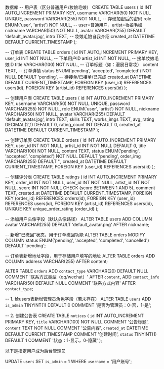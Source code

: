 数据库
-- 用户表（区分普通用户/妆娘毛娘）
CREATE TABLE users (
    id INT AUTO_INCREMENT PRIMARY KEY,
    username VARCHAR(50) NOT NULL UNIQUE,
    password VARCHAR(255) NOT NULL, -- 存储加密后的密码
    role ENUM('user', 'artist') NOT NULL, -- user=普通用户，artist=妆娘毛娘
    nickname VARCHAR(50) NOT NULL,
    avatar VARCHAR(255) DEFAULT 'default_avatar.jpg',
    intro TEXT, -- 妆娘毛娘自我介绍
    created_at DATETIME DEFAULT CURRENT_TIMESTAMP
);

-- 订单表
CREATE TABLE orders (
    id INT AUTO_INCREMENT PRIMARY KEY,
    user_id INT NOT NULL, -- 下单用户ID
    artist_id INT NOT NULL, -- 接单妆娘毛娘ID
    title VARCHAR(100) NOT NULL, -- 订单标题（如：漫展日常妆）
    content TEXT, -- 订单详情
    status ENUM('pending', 'accepted', 'completed') NOT NULL DEFAULT 'pending', -- 待接单/已接单/已完成
    created_at DATETIME DEFAULT CURRENT_TIMESTAMP,
    FOREIGN KEY (user_id) REFERENCES users(id),
    FOREIGN KEY (artist_id) REFERENCES users(id)
);



-- 创建用户表
CREATE TABLE users (
    id INT AUTO_INCREMENT PRIMARY KEY,
    username VARCHAR(50) NOT NULL UNIQUE,
    password VARCHAR(255) NOT NULL,
    role ENUM('user', 'artist') NOT NULL,
    nickname VARCHAR(50) NOT NULL,
    avatar VARCHAR(255) DEFAULT 'default_avatar.jpg',
    intro TEXT,
    skills TEXT,
    works_imgs TEXT,
    avg_rating DECIMAL(2,1) DEFAULT 0,
    rating_count INT DEFAULT 0,
    created_at DATETIME DEFAULT CURRENT_TIMESTAMP
);

-- 创建订单表
CREATE TABLE orders (
    id INT AUTO_INCREMENT PRIMARY KEY,
    user_id INT NOT NULL,
    artist_id INT NOT NULL DEFAULT 0,
    title VARCHAR(100) NOT NULL,
    content TEXT,
    status ENUM('pending', 'accepted', 'completed') NOT NULL DEFAULT 'pending',
    order_img VARCHAR(255) DEFAULT '',
    created_at DATETIME DEFAULT CURRENT_TIMESTAMP,
    FOREIGN KEY (user_id) REFERENCES users(id)
);

-- 创建评分表
CREATE TABLE ratings (
    id INT AUTO_INCREMENT PRIMARY KEY,
    order_id INT NOT NULL,
    user_id INT NOT NULL,
    artist_id INT NOT NULL,
    score INT NOT NULL CHECK (score BETWEEN 1 AND 5),
    comment TEXT,
    created_at DATETIME DEFAULT CURRENT_TIMESTAMP,
    FOREIGN KEY (order_id) REFERENCES orders(id),
    FOREIGN KEY (user_id) REFERENCES users(id),
    FOREIGN KEY (artist_id) REFERENCES users(id),
    UNIQUE KEY unique_order_rating (order_id)
);



-- 添加用户头像字段（默认头像路径）
ALTER TABLE users ADD COLUMN avatar VARCHAR(255) DEFAULT 'default_avatar.png' AFTER nickname;



-- 新增"已撤回"状态，用于订单撤回功能
ALTER TABLE orders MODIFY COLUMN status ENUM('pending', 'accepted', 'completed', 'cancelled') DEFAULT 'pending';


-- 订单表新增地址字段，用于存储用户填写的地址
ALTER TABLE orders ADD COLUMN address VARCHAR(255) AFTER content;





ALTER TABLE `orders`
ADD `contact_type` VARCHAR(20) DEFAULT NULL COMMENT '联系方式类型（qq/wechat）' AFTER `content`,
ADD `contact_info` VARCHAR(50) DEFAULT NULL COMMENT '联系方式内容' AFTER `contact_type`;





-- 1. 给users表新增管理员角色字段（若未存在）
ALTER TABLE `users` ADD `is_admin` TINYINT(1) DEFAULT 0 COMMENT '是否为管理员：0-否，1-是';

-- 2. 创建公告表
CREATE TABLE `notices` (
  `id` INT AUTO_INCREMENT PRIMARY KEY,
  `title` VARCHAR(100) NOT NULL COMMENT '公告标题',
  `content` TEXT NOT NULL COMMENT '公告内容',
  `created_at` DATETIME DEFAULT CURRENT_TIMESTAMP COMMENT '创建时间',
  `status` TINYINT(1) DEFAULT 1 COMMENT '状态：1-显示，0-隐藏'
);






以下是指定用户成为后台管理员

UPDATE `users` SET `is_admin` = 1 WHERE `username` = '用户账号';

